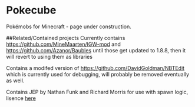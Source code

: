 # Pokecube
Pokémobs for Minecraft - page under construction.

##Related/Contained projects
Currently contains https://github.com/MineMaarten/IGW-mod and https://github.com/Azanor/Baubles until those get updated to 1.8.8, then it will revert to using them as libraries

Contains a modifed version of https://github.com/DavidGoldman/NBTEdit which is currently used for debugging, will probably be removed eventually as well.

Contains JEP by Nathan Funk and Richard Morris for use with spawn logic, lisence [here](https://github.com/Thutmose/Pokecube/blob/master/Pokecube%20Core/src/main/java/org/nfunk/jep/license.txt)

